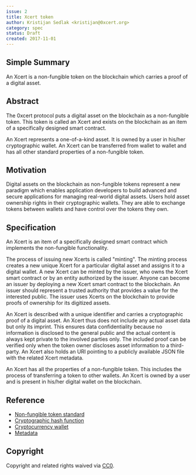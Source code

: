```yaml
---
issue: 2
title: Xcert token
author: Kristijan Sedlak <kristijan@0xcert.org>
category: spec
status: Draft
created: 2017-11-01
---
```


## Simple Summary

An Xcert is a non-fungible token on the blockchain which carries a proof of a digital asset.

## Abstract

The 0xcert protocol puts a digital asset on the blockchain as a non-fungible token. This token is called an Xcert and exists on the blockchain as an item of a specifically designed smart contract.

An Xcert represents a one-of-a-kind asset. It is owned by a user in his/her cryptographic wallet. An Xcert can be transferred from wallet to wallet and has all other standard properties of a non-fungible token.

## Motivation

Digital assets on the blockchain as non-fungible tokens represent a new paradigm which enables application developers to build advanced and secure applications for managing real-world digital assets. Users hold asset ownership rights in their cryptographic wallets. They are able to exchange tokens between wallets and have control over the tokens they own.

## Specification

An Xcert is an item of a specifically designed smart contract which implements the non-fungible functionality. 

The process of issuing new Xcerts is called "minting". The minting process creates a new unique Xcert for a particular digital asset and assigns it to a digital wallet. A new Xcert can be minted by the issuer, who owns the Xcert smart contract or by an entity authorized by the issuer. Anyone can become an issuer by deploying a new Xcert smart contract to the blockchain. An issuer should represent a trusted authority that provides a value for the interested public. The issuer uses Xcerts on the blockchain to provide proofs of ownership for its digitized assets.

An Xcert is described with a unique identifier and carries a cryptographic proof of a digital asset. An Xcert thus does not include any actual asset data but only its imprint. This ensures data confidentiality because no information is disclosed to the general public and the actual content is always kept private to the involved parties only. The included proof can be verified only when the token owner discloses asset information to a third-party. An Xcert also holds an URI pointing to a publicly available JSON file with the related Xcert metadata.

An Xcert has all the properties of a non-fungible token. This includes the process of transferring a token to other wallets. An Xcert is owned by a user and is present in his/her digital wallet on the blockchain. 

## Reference

* [Non-fungible token standard](https://github.com/ethereum/EIPs/blob/master/EIPS/eip-721.md)
* [Cryptographic hash function](https://en.wikipedia.org/wiki/Cryptographic_hash_function)
* [Cryptocurrency wallet](https://en.wikipedia.org/wiki/Cryptocurrency_wallet)
* [Metadata](https://en.wikipedia.org/wiki/Metadata)

## Copyright

Copyright and related rights waived via [CC0](https://creativecommons.org/publicdomain/zero/1.0/).
